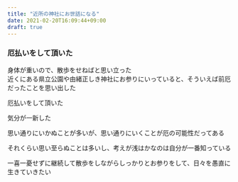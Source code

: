 ```yaml
---
title: "近所の神社にお世話になる"
date: 2021-02-20T16:09:44+09:00
draft: true
---
```


###  厄払いをして頂いた

身体が重いので、散歩をせねばと思い立った  
近くにある県立公園や由緒正しき神社にお参りにいっていると、そういえば前厄だったことを思い出した  

厄払いをして頂いた

気分が一新した

思い通りにいかぬことが多いが、思い通りにいくことが厄の可能性だってある

それくらい思い至らぬことは多いし、考えが浅はかなのは自分が一番知っている

一喜一憂せずに継続して散歩をしながらしっかりとお参りをして、日々を愚直に生きていきたい
  